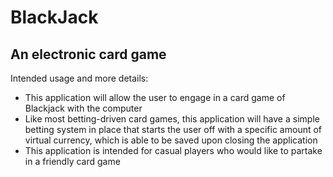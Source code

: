 # BlackJack

## An electronic card game

Intended usage and more details:
- This application will allow the user to engage in a card game of Blackjack with the computer 
- Like most betting-driven card games, this application will have a simple betting system in place that starts the user
off with a specific amount of virtual currency, which is able to be saved upon closing the application
- This application is intended for casual players who would like to partake in a friendly card game


